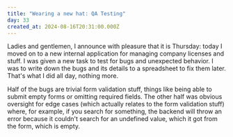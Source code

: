 ```yaml
---
title: "Wearing a new hat: QA Testing"
day: 33
created_at: 2024-08-16T20:31:00.000Z
---
```

Ladies and gentlemen, I announce with pleasure that it is Thursday: today I moved on to a new internal application for managing company licenses and stuff. I was given a new task to test for bugs and unexpected behavior. I was to write down the bugs and its details to a spreadsheet to fix them later. That's what I did all day, nothing more.

Half of the bugs are trivial form validation stuff, things like being able to submit empty forms or omitting required fields. The other half was obvious oversight for edge cases (which actually relates to the form validation stuff) where, for example, if you search for something, the backend will throw an error because it couldn't search for an undefined value, which it got from the form, which is empty.
